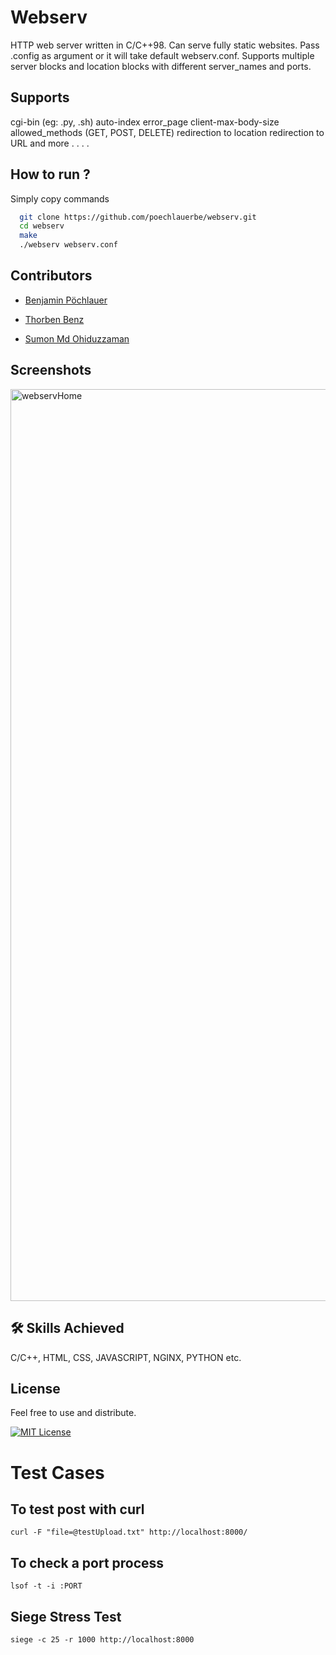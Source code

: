 
# Webserv

HTTP web server written in C/C++98. Can serve fully static websites. Pass .config as argument or it will take default webserv.conf. Supports multiple server blocks and location blocks with different server_names and ports. 

Supports
 -
cgi-bin (eg: .py, .sh)
auto-index
error_page
client-max-body-size
allowed_methods (GET, POST, DELETE)
redirection to location
redirection to URL
and more . . . .


## How to run ?

Simply copy commands

```bash
  git clone https://github.com/poechlauerbe/webserv.git
  cd webserv
  make
  ./webserv webserv.conf
```

## Contributors

- [Benjamin Pöchlauer](https://github.com/poechlauerbe)

- [Thorben Benz](https://github.com/BenzThor)

- [Sumon Md Ohiduzzaman](https://github.com/sumon-ohid)

## Screenshots

<!-- ![Webserv Screenshot](https://via.placeholder.com/468x300?text=App+Screenshot+Here) -->
<img width="1459" alt="webservHome" src="https://github.com/user-attachments/assets/75f3b101-236f-4f0a-9b78-bd73aa6eaa6d">

## 🛠 Skills Achieved
C/C++, HTML, CSS, JAVASCRIPT, NGINX, PYTHON etc.

## License

Feel free to use and distribute.

[![MIT License](https://img.shields.io/badge/License-MIT-green.svg)](https://choosealicense.com/licenses/mit/)


# Test Cases

## To test post with curl

```
curl -F "file=@testUpload.txt" http://localhost:8000/
```

## To check a port process

```
lsof -t -i :PORT
```

## Siege Stress Test

```
siege -c 25 -r 1000 http://localhost:8000
```
